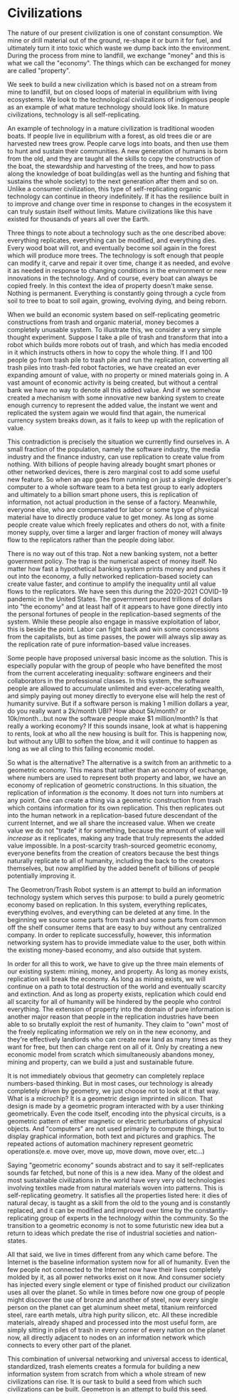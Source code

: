 
# Civilizations

The nature of our present civilization is one of constant consumption.  We mine or drill material out of the ground, re-shape it or burn it for fuel, and ultimately turn it into toxic which waste we dump back into the environment.  During the process from mine to landfill, we exchange "money" and this is what we call the "economy".  The things which can be exchanged for money are called "property".

We seek to build a new civilization which is based not on a stream from mine to landfill, but on closed loops of material in equilibrium with living ecosystems.  We look to the technological civilizations of indigenous people as an example of what mature technology should look like. In mature civilizations, technology is all self-replicating. 

An example of technology in a mature civilization is traditional wooden boats.  If people live in equilibrium with a forest, as old trees die or are harvested new trees grow. People carve logs into boats, and then use them to hunt and sustain their communities.  A new generation of humans is born from the old, and they are taught all the skills to copy the construction of the boat, the stewardship and harvesting of the trees, and how to pass along the knowledge of boat building(as well as the hunting and fishing that sustains the whole society) to the next generation after them and so on.  Unlike a consumer civilization, this type of self-replicating organic technology can continue in theory indefinitely.  If it has the resilience built in to improve and change over time in response to changes in the ecosystem it can truly sustain itself without limits.  Mature civilizations like this have existed for thousands of years all over the Earth. 

Three things to note about a technology such as the one described above: everything replicates, everything can be modified, and everything dies.  Every wood boat will rot, and eventually become soil again in the forest which will produce more trees.  The technology is soft enough that people can modify it, carve and repair it over time, change it as needed, and evolve it as needed in response to changing conditions in the environment or new innovations in the technology.  And of course, every boat can always be copied freely.  In this context the idea of property doesn't make sense.  Nothing is permanent.  Everything is constantly going through a cycle from soil to tree to boat to soil again, growing, evolving dying, and being reborn.  


When we build an economic system based on self-replicating geometric constructions from trash and organic material, money becomes a completely unusable system. To illustrate this, we consider a very simple thought experiment.  Suppose I take a pile of trash and transform that into a robot which builds more robots out of trash, and which has media encoded in it which instructs others in how to copy the whole thing.  If I and 100 people go from trash pile to trash pile and run the replication, converting all trash piles into trash-fed robot factories, we have created an ever expanding amount of value, with no property or mined materials going in.  A vast amount of economic activity is being created, but without a central bank we have no way to denote all this added value. And if we somehow created a mechanism with some innovative new banking system to create enough currency to represent the added value, the instant we went and replicated the system again we would find that again, the numerical currency system breaks down, as it fails to keep up with the replication of value. 

This contradiction is precisely the situation we currently find ourselves in.  A small fraction of the population, namely the software industry, the media industry and the finance industry, can use replication to create value from nothing.  With billions of people having already bought smart phones or other networked devices, there is zero marginal cost to add some useful new feature.  So when an app goes from running on just a single developer's computer to a whole software team to a beta test group to early adopters and ultimately to a billion smart phone users, this is replication of information, not actual production in the sense of a factory.  Meanwhile, everyone else, who are compensated for labor or some type of physical material have to directly produce value to get money. As long as some people create value which freely replicates and others do not, with a finite money supply, over time a larger and larger fraction of money will always flow to the replicators rather than the people doing labor.  

There is no way out of this trap.  Not a new banking system, not a better government policy. The trap is the numerical aspect of money itself.  No matter how fast a hypothetical banking system prints money and pushes it out into the economy, a fully networked replication-based society can create value faster, and continue to amplify the inequality until all value flows to the replicators.  We have seen this during the 2020-2021 COVID-19 pandemic in the United States.  The government poured trillions of dollars into "the economy" and at least half of it appears to have gone directly into the personal fortunes of people in the replication-based segments of the system.  While these people also engage in massive exploitation of labor, this is beside the point.  Labor can fight back and win some concessions from the capitalists, but as time passes, the power will always slip away as the replication rate of pure information-based value increases.  

Some people have proposed universal basic income as the solution.  This is especially popular with the group of people who have benefited the most from the current accelerating inequality: software engineers and their collaborators in the professional classes.  In this system, the software people are allowed to accumulate unlimited and ever-accelerating wealth, and simply paying out money directly to everyone else will help the rest of humanity survive.  But if a software person is making 1 million dollars a year, do you really want a 2k/month UBI?  How about 5k/month? or 10k/month...but now the software people make $1 million/month?  Is that really a working economy? If this sounds insane, look at what is happening to rents, look at who all the new housing is built for.  This is happening now, but without any UBI to soften the blow, and it will continue to happen as long as we all cling to this failing economic model.  

So what is the alternative?  The alternative is a switch from an arithmetic to a geometric economy.  This means that rather than an economy of exchange, where numbers are used to represent both property and labor, we have an economy of replication of geometric constructions.  In this situation, the replication of information *is* the economy. It does not turn into numbers at any point.  One can create a thing via a geometric construction from trash which contains information for its own replication. This then replicates out into the human network in a replication-based future descendant of the current Internet, and we all share the increased value.  When we create value we do not "trade" it for something, because the amount of value will *increase* as it replicates, making any trade that truly represents the added value impossible.  In a post-scarcity trash-sourced geometric economy, everyone benefits from the creation of creators because the best things naturally replicate to all of humanity, including the back to the creators themselves, but now amplified by the added benefit of billions of people potentially improving it.

The Geometron/Trash Robot system is an attempt to build an information technology system which serves this purpose: to build a purely geometric economy based on replication.  In this system, everything replicates, everything evolves, and everything can be deleted at any time.  In the beginning we source some parts from trash and some parts from common off the shelf consumer items that are easy to buy without any centralized company.  In order to replicate successfully, however, this information networking system has to provide immediate value to the user, both within the existing money-based economy, and also outside that system.  

In order for all this to work, we have to give up the three main elements of our existing system: mining, money, and property.  As long as money exists, replication will break the economy.  As long as mining exists, we will continue on a path to total destruction of the world and eventually scarcity and extinction.  And as long as property exists, replication which could end all scarcity for all of humanity will be hindered by the people who control everything.  The extension of property into the domain of pure information is another major reason that people in the replication industries have been able to so brutally exploit the rest of humanity.  They claim to "own" most of the freely replicating information we rely on in the new economy, and they're effectively landlords who can create new land as many times as they want for free, but then can charge rent on all of it.  Only by creating a new economic model from scratch which simultaneously abandons money, mining and property, can we build a just and sustainable future.

It is not immediately obvious that geometry can completely replace numbers-based thinking.  But in most cases, our technology is already completely driven by geometry, we just choose not to look at it that way.  What is a microchip?  It is a geometric design imprinted in silicon.  That design is made by a geometric program interacted with by a user thinking geometrically.  Even the code itself, encoding into the physical circuits, is a geometric pattern of either magnetic or electric perturbations of physical objects.  And "computers" are not used primarily to compute things, but to display graphical information, both text and pictures and graphics.  The repeated actions of automation machinery represent geometric operations(e.e. move over, move up, move down, move over, etc...) 

Saying "geometric economy" sounds abstract and to say it self-replicates sounds far fetched, but none of this is a new idea.  Many of the oldest and most sustainable civilizations in the world have very very old technologies involving textiles made from natural materials woven into patterns.  This is self-replicating geometry.  It satisfies all the properties listed here: it dies of natural decay, is taught as a skill from the old to the young and is constantly replaced, and it can be modified and improved over time by the constantly-replicating group of experts in the technology within the community. So the transition to a geometric economy is not to some futuristic new idea but a return to ideas which predate the rise of industrial societies and nation-states.

All that said, we live in times different from any which came before.  The Internet is the baseline information system now for all of humanity.  Even the few people not connected to the Internet now have their lives completely molded by it, as all power networks exist on it now.  And consumer society has injected every single element or type of finished product our civilization uses all over the planet.  So while in times before now one group of people might discover the use of bronze and another of steel, now every single person on the planet can get aluminum sheet metal, titanium reinforced steel, rare earth metals, ultra high purity silicon, etc.  All these incredible materials, already shaped and processed into the most useful form, are simply sitting in piles of trash in every corner of every nation on the planet now, all directly adjacent to nodes on an information network which connects to every other part of the planet.

This combination of universal networking and universal access to identical, standardized, trash elements creates a formula for building a new information system from scratch from which a whole stream of new civilizations can rise.  It is our task to build a seed from which such civilizations can be built.  Geometron is an attempt to build this seed.





